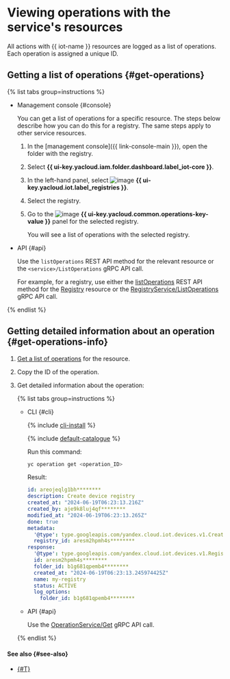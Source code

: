 # Viewing operations with the service's resources

All actions with {{ iot-name }} resources are logged as a list of operations. Each operation is assigned a unique ID.

## Getting a list of operations {#get-operations}

{% list tabs group=instructions %}

- Management console {#console}

   You can get a list of operations for a specific resource. The steps below describe how you can do this for a registry. The same steps apply to other service resources.

   1. In the [management console]({{ link-console-main }}), open the folder with the registry.
   1. Select **{{ ui-key.yacloud.iam.folder.dashboard.label_iot-core }}**.
   1. In the left-hand panel, select ![image](../../_assets/console-icons/server.svg) **{{ ui-key.yacloud.iot.label_registries }}**.
   1. Select the registry.
   1. Go to the ![image](../../_assets/console-icons/list-check.svg) **{{ ui-key.yacloud.common.operations-key-value }}** panel for the selected registry.

      You will see a list of operations with the selected registry.

- API {#api}

   Use the `listOperations` REST API method for the relevant resource or the `<service>/ListOperations` gRPC API call.

   For example, for a registry, use either the [listOperations](../api-ref/Registry/listOperations.md) REST API method for the [Registry](../api-ref/Registry/index.md) resource or the [RegistryService/ListOperations](../api-ref/grpc/registry_service.md#ListOperations) gRPC API call.

{% endlist %}

## Getting detailed information about an operation {#get-operations-info}

1. [Get a list of operations](#get-operations) for the resource.
1. Copy the ID of the operation.
1. Get detailed information about the operation:

   {% list tabs group=instructions %}

   - CLI {#cli}

      {% include [cli-install](../../_includes/cli-install.md) %}

      {% include [default-catalogue](../../_includes/default-catalogue.md) %}

      Run this command:

      ```bash
      yc operation get <operation_ID>
      ```

      Result:

      ```yaml
      id: areojeqlg1bh********
      description: Create device registry
      created_at: "2024-06-19T06:23:13.216Z"
      created_by: aje9k8luj4qf********
      modified_at: "2024-06-19T06:23:13.265Z"
      done: true
      metadata:
        '@type': type.googleapis.com/yandex.cloud.iot.devices.v1.CreateRegistryMetadata
        registry_id: aresm2hpmh4s********
      response:
        '@type': type.googleapis.com/yandex.cloud.iot.devices.v1.Registry
        id: aresm2hpmh4s********
        folder_id: b1g681qpemb4********
        created_at: "2024-06-19T06:23:13.245974425Z"
        name: my-registry
        status: ACTIVE
        log_options:
          folder_id: b1g681qpemb4********
      ```

   - API {#api}

      Use the [OperationService/Get](../api-ref/grpc/operation_service.md#Get) gRPC API call.

   {% endlist %}

#### See also {#see-also}

* [{#T}](../../api-design-guide/concepts/about-async.md)

